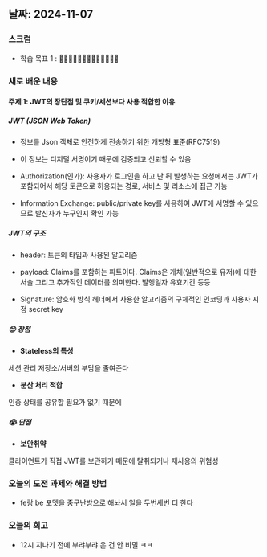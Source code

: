 ## 날짜: 2024-11-07

### 스크럼

-   학습 목표 1 : 🏰🐜🐜🐜🐜🐜🐜🐜🐜🐜🐜🐜🐜

### 새로 배운 내용

#### 주제 1: JWT의 장단점 및 쿠키/세션보다 사용 적합한 이유

##### JWT (JSON Web Token)

-   정보를 Json 객체로 안전하게 전송하기 위한 개방형 표준(RFC7519)

-   이 정보는 디지털 서명이기 때문에 검증되고 신뢰할 수 있음

-   Authorization(인가): 사용자가 로그인을 하고 난 뒤 발생하는 요청에서는 JWT가 포함되어서 해당 토큰으로 허용되는 경로, 서비스 및 리소스에 접근 가능

-   Information Exchange: public/private key를 사용하여 JWT에 서명할 수 있으므로 발신자가 누구인지 확인 가능

##### JWT의 구조

-   header: 토큰의 타입과 사용된 알고리즘

-   payload: Claims를 포함하는 파트이다. Claims은 개체(일반적으로 유저)에 대한 서술 그리고 추가적인 데이터를 의미한다. 발행일자 유효기간 등등

-   Signature: 암호화 방식 헤더에서 사용한 알고리즘의 구체적인 인코딩과 사용자 지정 secret key

##### 😊 장점

-   **Stateless의 특성**

세션 관리 저장소/서버의 부담을 줄여준다

-   **분산 처리 적합**

인증 상태를 공유할 필요가 없기 때문에

##### 😭 단점

-   **보안취약**

클라이언트가 직접 JWT를 보관하기 때문에 탈취되거나 재사용의 위험성

### 오늘의 도전 과제와 해결 방법

-   fe랑 be 포멧을 중구난방으로 해놔서 일을 두번세번 더 한다

### 오늘의 회고

-   12시 지나기 전에 부랴부랴 온 건 안 비밀 ㅋㅋ

